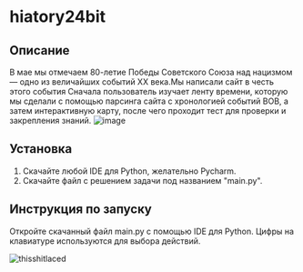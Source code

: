 # hiatory24bit
## Описание
В мае мы отмечаем 80-летие Победы Советского Союза над нацизмом — одно из величайших событий XX века.Мы написали сайт в честь этого события
Сначала пользователь изучает ленту времени, которую мы сделали с помощью парсинга сайта с хронологией событий ВОВ, а затем интерактивную карту, после чего проходит тест для проверки и закрепления знаний.
![image](https://github.com/user-attachments/assets/eb9e565d-4a25-48b4-924b-e2bdb757c3ed)

## Установка
1. Скачайте любой IDE для Python, желательно Pycharm.
2. Скачайте файл с решением задачи под названием "main.py".

## Инструкция по запуску
Откройте скачанный файл main.py с помощью IDE для Python. Цифры на клавиатуре используются для выбора действий.


![thisshitlaced](https://s1.iconbird.com/ico/0912/ColorfulMorningIconSet/w256h2561348316878Cheat.png)
